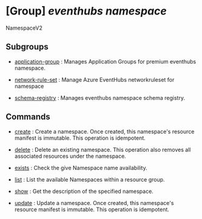 # [Group] _eventhubs namespace_

NamespaceV2

## Subgroups

- [application-group](/Commands/eventhubs/namespace/application-group/readme.md)
: Manages Application Groups for premium eventhubs namespace.

- [network-rule-set](/Commands/eventhubs/namespace/network-rule-set/readme.md)
: Manage Azure EventHubs networkruleset for namespace

- [schema-registry](/Commands/eventhubs/namespace/schema-registry/readme.md)
: Manages eventhubs namespace schema registry.

## Commands

- [create](/Commands/eventhubs/namespace/_create.md)
: Create a namespace. Once created, this namespace's resource manifest is immutable. This operation is idempotent.

- [delete](/Commands/eventhubs/namespace/_delete.md)
: Delete an existing namespace. This operation also removes all associated resources under the namespace.

- [exists](/Commands/eventhubs/namespace/_exists.md)
: Check the give Namespace name availability.

- [list](/Commands/eventhubs/namespace/_list.md)
: List the available Namespaces within a resource group.

- [show](/Commands/eventhubs/namespace/_show.md)
: Get the description of the specified namespace.

- [update](/Commands/eventhubs/namespace/_update.md)
: Update a namespace. Once created, this namespace's resource manifest is immutable. This operation is idempotent.
